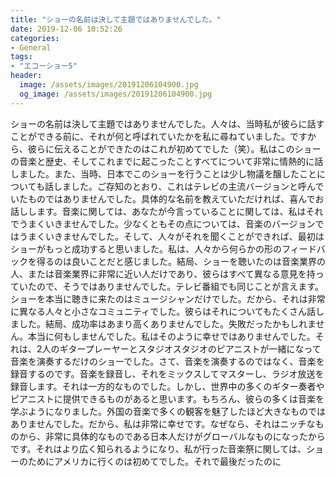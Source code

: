 ```yaml
---
title: "ショーの名前は決して主題ではありませんでした。"
date: 2019-12-06 10:52:26
categories:
- General
tags:
- "エコーショー5"
header:
  image: /assets/images/20191206104900.jpg
  og_image: /assets/images/20191206104900.jpg
---
```


ショーの名前は決して主題ではありませんでした。人々は、当時私が彼らに話すことができる前に、それが何と呼ばれていたかを私に尋ねていました。ですから、彼らに伝えることができたのはこれが初めてでした（笑）。私はこのショーの音楽と歴史、そしてこれまでに起こったことすべてについて非常に情熱的に話しました。また、当時、日本でこのショーを行うことは少し物議を醸したことについても話しました。ご存知のとおり、これはテレビの主流バージョンと呼んでいたものではありませんでした。具体的な名前を教えていただければ、喜んでお話しします。音楽に関しては、あなたが今言っていることに関しては、私はそれでうまくいきませんでした。少なくともその点については、音楽のバージョンではうまくいきませんでした。そして、人々がそれを聞くことができれば、最初はショーがもっと成功すると思いました。私は、人々から何らかの形のフィードバックを得るのは良いことだと感じました。結局、ショーを聴いたのは音楽業界の人、または音楽業界に非常に近い人だけであり、彼らはすべて異なる意見を持っていたので、そうではありませんでした。テレビ番組でも同じことが言えます。ショーを本当に聴きに来たのはミュージシャンだけでした。だから、それは非常に異なる人々と小さなコミュニティでした。彼らはそれについてもたくさん話しました。結局、成功率はあまり高くありませんでした。失敗だったかもしれません。本当に何もしませんでした。私はそのように幸せではありませんでした。それは、2人のギタープレーヤーとスタジオスタジオのピアニストが一緒になって音楽を演奏するだけのショーでした。さて、音楽を演奏するのではなく、音楽を録音するのです。音楽を録音し、それをミックスしてマスターし、ラジオ放送を録音します。それは一方的なものでした。しかし、世界中の多くのギター奏者やピアニストに提供できるものがあると思います。もちろん、彼らの多くは音楽を学ぶようになりました。外国の音楽で多くの観客を魅了したほど大きなものではありませんでした。だから、私は非常に幸せです。なぜなら、それはニッチなものから、非常に具体的なものである日本人だけがグローバルなものになったからです。それはより広く知られるようになり、私が行った音楽祭に関しては、ショーのためにアメリカに行くのは初めてでした。それで最後だったのに
